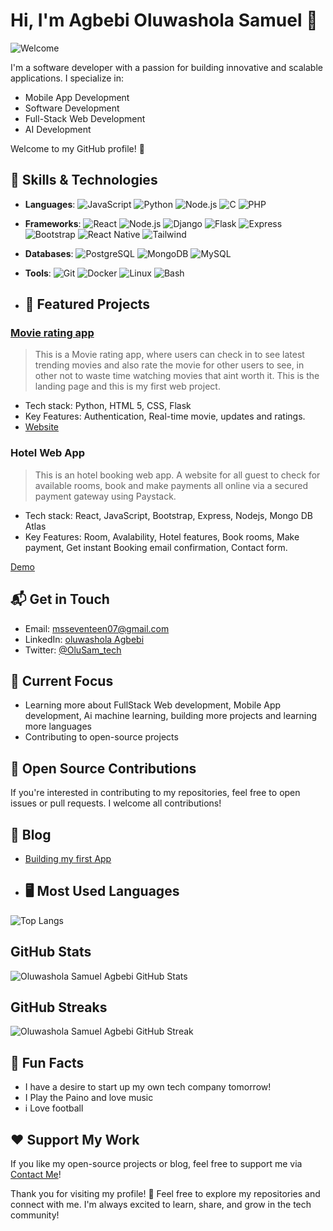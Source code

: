 # Hi, I'm Agbebi Oluwashola Samuel 👋

![Welcome](https://media.giphy.com/media/26tPoyDhjiJ2g6G6g/giphy.gif)

I'm a software developer with a passion for building innovative and scalable applications. I specialize in:
- Mobile App Development
- Software Development
- Full-Stack Web Development
- AI Development

Welcome to my GitHub profile! 🚀


## 🚀 Skills & Technologies

- **Languages**: 
  ![JavaScript](https://img.shields.io/badge/JavaScript-%F7DF1E?logo=javascript&logoColor=white)
  ![Python](https://img.shields.io/badge/Python-3776AB?logo=python&logoColor=white)
  ![Node.js](https://img.shields.io/badge/Node.js-339933?logo=node.js&logoColor=white)
  ![C](https://img.shields.io/badge/C-A8B9CC?logo=c&logoColor=white)
  ![PHP](https://img.shields.io/badge/PHP-777BB4?logo=php&logoColor=white)

- **Frameworks**:
  ![React](https://img.shields.io/badge/React-61DAFB?logo=react&logoColor=black)
  ![Node.js](https://img.shields.io/badge/Node.js-339933?logo=node.js&logoColor=white)
  ![Django](https://img.shields.io/badge/Django-092E20?logo=django&logoColor=white)
  ![Flask](https://img.shields.io/badge/Flask-000000?logo=flask&logoColor=white)
  ![Express](https://img.shields.io/badge/Express-000000?logo=express&logoColor=white)
  ![Bootstrap](https://img.shields.io/badge/Bootstrap-7952B3?logo=bootstrap&logoColor=white)
  ![React Native](https://img.shields.io/badge/React%20Native-20232A?logo=react%20native&logoColor=61DAFB)
  ![Tailwind](https://img.shields.io/badge/Tailwind-06B6D4?logo=tailwind-css&logoColor=white)

- **Databases**:
  ![PostgreSQL](https://img.shields.io/badge/PostgreSQL-336791?logo=postgresql&logoColor=white)
  ![MongoDB](https://img.shields.io/badge/MongoDB-47A248?logo=mongodb&logoColor=white)
  ![MySQL](https://img.shields.io/badge/MySQL-4479A1?logo=mysql&logoColor=white)

- **Tools**:
  ![Git](https://img.shields.io/badge/Git-F05032?logo=git&logoColor=white)
  ![Docker](https://img.shields.io/badge/Docker-2496ED?logo=docker&logoColor=white)
  ![Linux](https://img.shields.io/badge/Linux-FCC624?logo=linux&logoColor=black)
  ![Bash](https://img.shields.io/badge/Bash-4EAA25?logo=gnu-bash&logoColor=white)


- ## 🔨 Featured Projects

### [Movie rating app](https://github.com/Bigsam08/Bigsam08.github.io)
>  This is a Movie rating app, where users can check in to see latest trending movies and also rate the movie for other users to see, in other not to waste time watching movies that aint worth it. This is the landing page and this is my first web project.

- Tech stack: Python, HTML 5, CSS, Flask
- Key Features: Authentication, Real-time movie, updates and ratings.
- [Website](https://github.com/Bigsam08/Bigsam08.github.io)

### Hotel Web App
> This is an hotel booking web app. A website for all guest to check for available rooms, book and make payments all online via a secured payment gateway using Paystack.

- Tech stack: React, JavaScript, Bootstrap, Express, Nodejs, Mongo DB Atlas
- Key Features: Room, Avalability, Hotel features, Book rooms, Make payment, Get instant Booking email confirmation, Contact form.

[Demo](https://www.youtube.com/watch?v=k43DMrKgwUw&t=15s)

## 📬 Get in Touch

- Email: [msseventeen07@gmail.com](mailto:msseventeen07@gmail.com)
- LinkedIn: [oluwashola Agbebi](https://linkedin.com/in/oluwashola-agbebi-310964270)
- Twitter: [@OluSam_tech](https://x.com/OlusamT?s=09)

## 🎯 Current Focus

- Learning more about FullStack Web development, Mobile App development, Ai machine learning, building more projects and learning more languages
- Contributing to open-source projects

## 👥 Open Source Contributions

If you're interested in contributing to my repositories, feel free to open issues or pull requests. I welcome all contributions!

## 📝 Blog
- [Building my first App](https://medium.com/@uelsam994/my-portfolio-project-how-i-built-a-website-id-moies-e164c01c94b3)

- ## 🖥️ Most Used Languages

![Top Langs](https://github-readme-stats.vercel.app/api/top-langs/?username=Bigsam08&layout=compact)


## GitHub Stats
![Oluwashola Samuel Agbebi GitHub Stats](https://github-readme-stats.vercel.app/api?username=Bigsam08&show_icons=true&hide_title=true&count_private=true&hide=prs)

## GitHub Streaks
![Oluwashola Samuel Agbebi GitHub Streak](https://github-readme-streak-stats.herokuapp.com/?user=Bigsam08&theme=radical)

## 🤩 Fun Facts
- I have a desire to start up my own tech company tomorrow!
- I Play the Paino and love music
- i Love football

## ❤️ Support My Work
If you like my open-source projects or blog, feel free to support me via [Contact Me](mailto:msseventeen07@gmail.com)!

Thank you for visiting my profile! 🚀
Feel free to explore my repositories and connect with me. I'm always excited to learn, share, and grow in the tech community!



